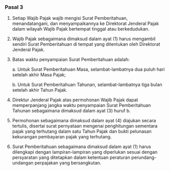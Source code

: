 ### Pasal 3

1. Setiap Wajib Pajak wajib mengisi Surat Pemberitahuan, menandatangani, dan
   menyampaikannya ke Direktorat Jenderal Pajak dalam wilayah Wajib Pajak
   bertempat tinggal atau berkedudukan.
2. Wajib Pajak sebagaimana dimaksud dalam ayat (1) harus mengambil sendiri Surat
   Pemberitahuan di tempat yang ditentukan oleh Direktorat Jenderal Pajak.
3. Batas waktu penyampaian Surat Pemberitahuan adalah:

   a. Untuk Surat Pemberitahuan Masa, selambat-lambatnya dua puluh hari setelah
      akhir Masa Pajak;

   b. Untuk Surat Pemberitahuan Tahunan, selambat-lambatnya tiga bulan setelah
      akhir Tahun Pajak.

4. Direktur Jenderal Pajak atas permohonan Wajib Pajak dapat memperpanjang
   jangka waktu penyampaian Surat Pemberitahuan Tahunan sebagaimana dimaksud
   dalam ayat (3) huruf b.
5. Permohonan sebagaimana dimaksud dalam ayat (4) diajukan secara tertulis, disertai
   surat pernyataan mengenai penghitungan sementara pajak yang terhutang dalam
   satu Tahun Pajak dan bukti pelunasan kekurangan pembayaran pajak yang
   terhutang.
6. Surat Pemberitahuan sebagaimana dimaksud dalam ayat (1) harus dilengkapi
   dengan lampiran-lampiran yang diperlukan sesuai dengan persyaratan yang
   ditetapkan dalam ketentuan peraturan perundang-undangan perpajakan yang
   bersangkutan.
